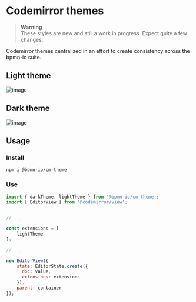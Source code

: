 # Codemirror themes

> **Warning**  
> These styles are new and still a work in progress. Expect quite a few changes.

Codemirror themes centralized in an effort to create consistency across the bpmn-io suite.

## Light theme
![image](https://user-images.githubusercontent.com/17801113/228022199-49569983-6d47-4ca5-89eb-63782950734b.png)

## Dark theme
![image](https://user-images.githubusercontent.com/17801113/228022240-c44638c7-3058-436a-87ff-567aa382fffb.png)

## Usage

### Install 
`npm i @bpmn-io/cm-theme`

### Use
```js
import { darkTheme, lightTheme } from '@bpmn-io/cm-theme';
import { EditorView } from '@codemirror/view';


// ...

const extensions = [
    lightTheme
];

// ...

new EditorView({
    state: EditorState.create({
      doc: value,
      extensions: extensions
    }),
    parent: container
});
```
